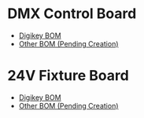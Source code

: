 # DMX Control Board
* [Digikey BOM](https://github.com/alf1e/Custom-DMX-Fixtures/blob/main/DMX%20Control%20Board/BOM-digikey.csv)
* [Other BOM (Pending Creation)]()

# 24V Fixture Board
* [Digikey BOM](https://github.com/alf1e/Custom-DMX-Fixtures/blob/main/24V%Fixture%20Board/BOM-digikey.csv)
* [Other BOM (Pending Creation)]()
